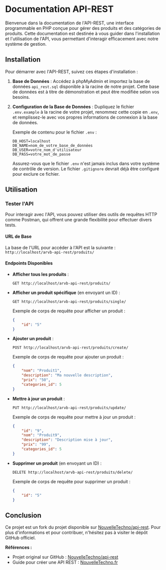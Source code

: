 # Documentation API-REST

Bienvenue dans la documentation de l'API-REST, une interface programmable en PHP conçue pour gérer des produits et des catégories de produits. Cette documentation est destinée à vous guider dans l'installation et l'utilisation de l'API, vous permettant d'interagir efficacement avec notre système de gestion.

## Installation

Pour démarrer avec l'API-REST, suivez ces étapes d'installation :

1. **Base de Données** : Accédez à phpMyAdmin et importez la base de données `api_rest.sql` disponible à la racine de notre projet. Cette base de données est à titre de démonstration et peut être modifiée selon vos besoins.

2. **Configuration de la Base de Données** : Dupliquez le fichier `.env.example` à la racine de votre projet, renommez cette copie en `.env`, et remplissez-le avec vos propres informations de connexion à la base de données.

    Exemple de contenu pour le fichier `.env` :

    ```plaintext
    DB_HOST=localhost
    DB_NAME=nom_de_votre_base_de_données
    DB_USER=votre_nom_d'utilisateur
    DB_PASS=votre_mot_de_passe
    ```

    Assurez-vous que le fichier `.env` n'est jamais inclus dans votre système de contrôle de version. Le fichier `.gitignore` devrait déjà être configuré pour exclure ce fichier.

## Utilisation

### Tester l'API

Pour interagir avec l'API, vous pouvez utiliser des outils de requêtes HTTP comme Postman, qui offrent une grande flexibilité pour effectuer divers tests.

#### URL de Base

La base de l'URL pour accéder à l'API est la suivante : `http://localhost/arvb-api-rest/produits/`

#### Endpoints Disponibles

- **Afficher tous les produits** :

  `GET http://localhost/arvb-api-rest/produits/`

- **Afficher un produit spécifique** (en envoyant un ID) :

  `GET http://localhost/arvb-api-rest/produits/single/`

  Exemple de corps de requête pour afficher un produit :

  ```json
  {
      "id": "5"
  }
  ```

- **Ajouter un produit** :

   `POST http://localhost/arvb-api-rest/produits/create/`
  
    Exemple de corps de requête pour ajouter un produit :

    ```json
    {
        "nom": "Produit1",
        "description": "Ma nouvelle description",
        "prix": "50",
        "categories_id": 5
    }
    ```

- **Mettre à jour un produit** :

    `PUT http://localhost/arvb-api-rest/produits/update/`
  
    Exemple de corps de requête pour mettre à jour un produit :

    ```json
    {
        "id": "9",
        "nom": "Produit9",
        "description": "Description mise à jour",
        "prix": "99",
        "categories_id": 5
    }
    ```

- **Supprimer un produit** (en envoyant un ID) :

  `DELETE http://localhost/arvb-api-rest/produits/delete/`

  Exemple de corps de requête pour supprimer un produit :

  ```json
  {
      "id": "5"
  }

## Conclusion

Ce projet est un fork du projet disponible sur [NouvelleTechno/api-rest](https://github.com/NouvelleTechno/api-rest). Pour plus d'informations et pour contribuer, n'hésitez pas à visiter le dépôt GitHub officiel.

**Références :**

- Projet original sur GitHub : [NouvelleTechno/api-rest](https://github.com/NouvelleTechno/api-rest)
- Guide pour créer une API REST : [NouvelleTechno.fr](https://nouvelle-techno.fr/articles/live-coding-creer-une-api-rest)
